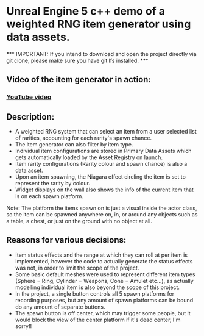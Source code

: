 # Unreal Engine 5 c++ demo of a weighted RNG item generator using data assets.

*** IMPORTANT: If you intend to download and open the project directly via git clone, please make sure you have git lfs installed. ***

## Video of the item generator in action:
### [YouTube video](https://www.youtube.com/watch?v=DjaYxrAhh-s)

## Description:
- A weighted RNG system that can select an item from a user selected list of rarities, accounting for each rarity's spawn chance.
- The item generator can also filter by item type.
- Individual item configurations are stored in Primary Data Assets which gets automatically loaded by the Asset Registry on launch.
- Item rarity configurations (Rarity colour and spawn chance) is also a data asset.
- Upon an item spawning, the Niagara effect circling the item is set to represent the rarity by colour.
- Widget displays on the wall also shows the info of the current item that is on each spawn platform.

Note: The platform the items spawn on is just a visual inside the actor class, so the item can be spawned anywhere on, in, or around any objects such as a table, a chest, or just on the ground with no object at all.

## Reasons for various decisions:
- Item status effects and the range at which they can roll at per item is implemented, however the code to actually generate the status effects was not, in order to limit the scope of the project.
- Some basic default meshes were used to represent different item types (Sphere = Ring, Cylinder = Weapons, Cone = Amulet etc...), as actually modelling individual item is also beyond the scope of this project.
- In the project, a single button controls all 5 spawn platforms for recording purposes, but any amount of spawn platforms can be bound do any amount of separate buttons.
- The spawn button is off center, which may trigger some people, but it would block the view of the center platform if it's dead center, I'm sorry!!
